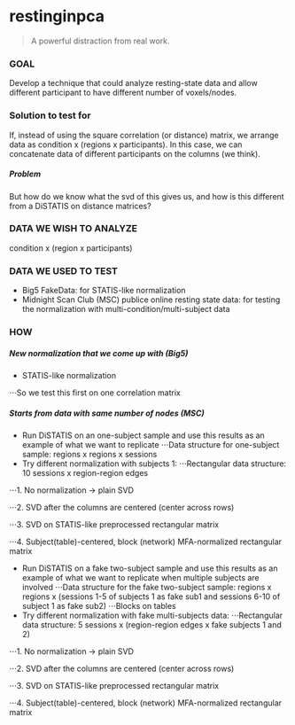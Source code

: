 # restinginpca

> A powerful distraction from real work.

### GOAL
Develop a technique that could analyze resting-state data and allow different participant to have different number of voxels/nodes.

### Solution to test for
If, instead of using the square correlation (or distance) matrix, we arrange data as condition x (regions x participants). In this case, we can concatenate data of different participants on the columns (we think).
##### Problem
But how do we know what the svd of this gives us, and how is this different from a DiSTATIS on distance matrices? 

### DATA WE WISH TO ANALYZE
condition x (region x participants)

### DATA WE USED TO TEST
+ Big5 FakeData: for STATIS-like normalization
+ Midnight Scan Club (MSC) publice online resting state data: for testing the normalization with multi-condition/multi-subject data

### HOW
##### New normalization that we come up with (Big5)
+ STATIS-like normalization

⋅⋅⋅So we test this first on one correlation matrix

##### Starts from data with same number of nodes (MSC)
+ Run DiSTATIS on an one-subject sample and use this results as an example of what we want to replicate
⋅⋅⋅Data structure for one-subject sample: regions x regions x sessions
+ Try different normalization with subjects 1:
⋅⋅⋅Rectangular data structure: 10 sessions x region-region edges

⋅⋅⋅1. No normalization -> plain SVD

⋅⋅⋅2. SVD after the columns are centered (center across rows)

⋅⋅⋅3. SVD on STATIS-like preprocessed rectangular matrix

⋅⋅⋅4. Subject(table)-centered, block (network) MFA-normalized rectangular matrix

+ Run DiSTATIS on a fake two-subject sample and use this results as an example of what we want to replicate when multiple subjects are involved
⋅⋅⋅Data structure for the fake two-subject sample: regions x regions x (sessions 1-5 of subjects 1 as fake sub1 and sessions 6-10 of subject 1 as fake sub2)
⋅⋅⋅Blocks on tables
+ Try different normalization with fake multi-subjects data:
⋅⋅⋅Rectangular data structure: 5 sessions x (region-region edges x fake subjects 1 and 2)

⋅⋅⋅1. No normalization -> plain SVD

⋅⋅⋅2. SVD after the columns are centered (center across rows)

⋅⋅⋅3. SVD on STATIS-like preprocessed rectangular matrix

⋅⋅⋅4. Subject(table)-centered, block (network) MFA-normalized rectangular matrix